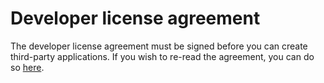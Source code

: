 # Developer license agreement

The developer license agreement must be signed before you can create third-party applications. If you wish to re-read the agreement, you can do so [here](/license-agreement).
